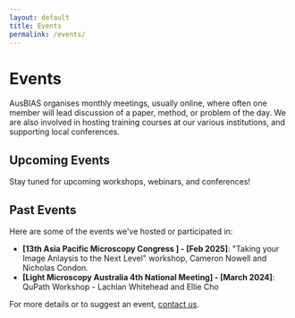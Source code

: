```yaml
---
layout: default
title: Events
permalink: /events/
---
```


# Events

AusBIAS organises monthly meetings, usually online, where often one member will lead discussion of a paper, method, or problem of the day. 
We are also involved in hosting training courses at our various institutions, and supporting local conferences.

## Upcoming Events
Stay tuned for upcoming workshops, webinars, and conferences!

## Past Events
Here are some of the events we've hosted or participated in:
- **[13th Asia Pacific Microscopy Congress ] - [Feb 2025]**: "Taking your Image Anlaysis to the Next Level" workshop, Cameron Nowell and Nicholas Condon. 
- **[Light Microscopy Australia 4th National Meeting] - [March 2024]**: QuPath Workshop - Lachlan Whitehead and Ellie Cho


For more details or to suggest an event, [contact us](/contact/).
